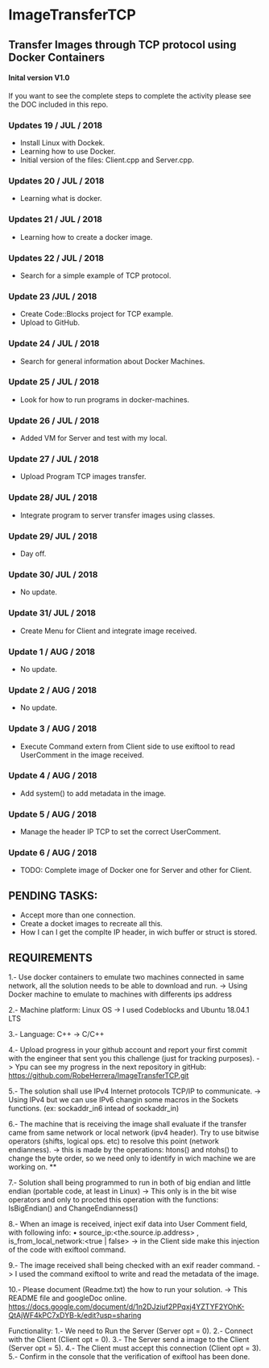 # ImageTransferTCP
## Transfer Images through TCP protocol using Docker Containers

#### Inital version V1.0

If you want to see the complete steps to complete the activity 
please see the DOC included in this repo.

### Updates 19 / JUL / 2018
- Install Linux with Dockek.
- Learning how to use Docker.
- Initial version of the files: Client.cpp and Server.cpp.

### Updates 20 / JUL / 2018
- Learning what is docker.

### Updates 21 / JUL / 2018
- Learning how to create a docker image.

### Updates 22 / JUL / 2018
- Search for a simple example of TCP protocol.

### Update 23 /JUL / 2018
- Create Code::Blocks project for TCP example.
- Upload to GitHub.

### Update 24 / JUL / 2018
- Search for general information about Docker Machines.

### Update 25 / JUL / 2018
- Look for how to run programs in docker-machines.

### Update 26 / JUL / 2018
- Added VM for Server and test with my local.

### Update 27 / JUL / 2018
- Upload Program TCP images transfer.

### Update 28/ JUL / 2018
- Integrate program to server transfer images using classes.

### Update 29/ JUL / 2018
- Day off.

### Update 30/ JUL / 2018
- No update.

### Update 31/ JUL / 2018
- Create Menu for Client and integrate image received.

### Update 1 / AUG / 2018
- No update.

### Update 2 / AUG / 2018
- No update.

### Update 3 / AUG / 2018
- Execute Command extern from Client side to use exiftool to read UserComment in the image received.

### Update 4 / AUG / 2018
- Add system() to add metadata in the image.

### Update 5 / AUG / 2018
- Manage the header IP TCP to set the correct UserComment.

### Update 6 / AUG / 2018
- TODO: Complete image of Docker one for Server and other for Client.

## PENDING TASKS:
- Accept more than one connection.
- Create a docket images to recreate all this.
- How I can I get the complte IP header, in wich buffer or struct is stored.

## REQUIREMENTS
1.- Use docker containers to emulate two machines connected in same network, all the solution needs to be able to download and run.
-> Using Docker machine to emulate to machines with differents ips address

2.- Machine platform: Linux OS
-> I used Codeblocks and Ubuntu 18.04.1 LTS

3.- Language: C++
-> C/C++

4.- Upload progress in your github account and report your first commit with the engineer that sent you this challenge (just for tracking purposes).
-> Ypu can see my progress in the next repository in gitHub:
 https://github.com/RobeHerrera/ImageTransferTCP.git

5.- The solution shall use IPv4 Internet protocols TCP/IP to communicate.
-> Using IPv4 but we can use IPv6 changin some macros in the Sockets functions. (ex: sockaddr_in6 intead of sockaddr_in)

6.- The machine that is receiving the image shall evaluate if the transfer came from same network or local network (ipv4 header). Try to use bitwise operators (shifts, logical ops. etc) to resolve this point (network endianness).
-> this is made by the operations:  htons() and ntohs() to change the byte order, so we need only to identify in wich machine we are working on.
**

7.- Solution shall being programmed to run in both of big endian and little endian (portable code, at least in Linux)
-> This only is in the bit wise operators and only to procted this operation with the functions: IsBigEndian() and ChangeEndianness()

8.- When an image is received, inject exif data into User Comment field, with following info:
• source_ip:<the.source.ip.address> , is_from_local_network:<true | false>
-> in the Client side make this injection of the code with exiftool command.

9.- The image received shall being checked with an exif reader command.
-> I used the command exiftool to write and read the metadata of the image.

10.- Please document (Readme.txt) the how to run your solution.
-> This README file and googleDoc online.
https://docs.google.com/document/d/1n2DJziuf2PPqxj4YZTYF2YOhK-QtAjWF4kPC7xDYB-k/edit?usp=sharing 

Functionality:
1.- We need to Run the Server (Server opt = 0).
2.- Connect with the Client (Client opt = 0).
3.- The Server send a image to the Client (Server opt = 5).
4.- The Client must accept this connection (Client opt = 3).
5.- Confirm in the console that the verification of exiftool has been done.


